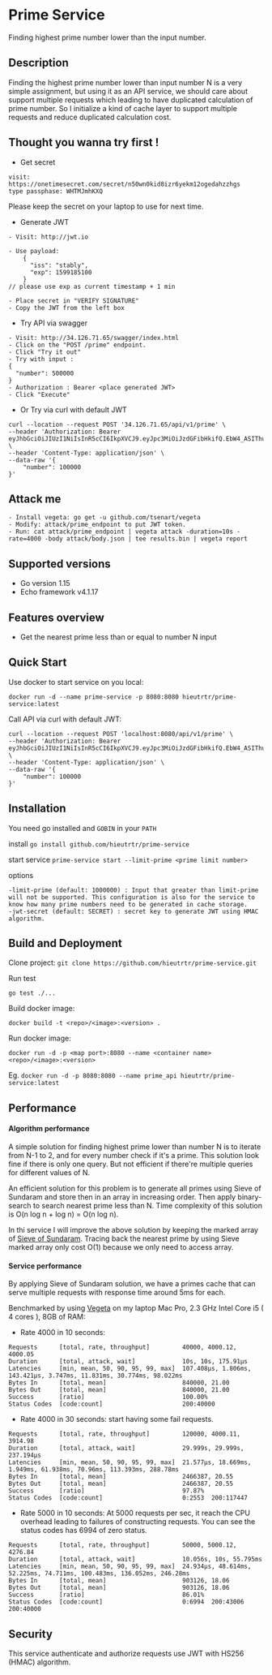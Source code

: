 # Prime Service
Finding highest prime number lower than the input number.

## Description
Finding the highest prime number lower than input number N is a very simple assignment, but using it as an API service, 
we should care about support multiple requests which leading to have duplicated calculation of prime number.
So I initialize a kind of cache layer to support multiple requests and reduce duplicated calculation cost.

## Thought you wanna try first !

* Get secret
```
visit: https://onetimesecret.com/secret/n50wn0kid8izr6yekm12ogedahzzhgs
type passphase: WHTMJmhKXQ
```
Please keep the secret on your laptop to use for next time.

* Generate JWT
```
- Visit: http://jwt.io

- Use payload:
    {
      "iss": "stably",
      "exp": 1599185100 
    }
// please use exp as current timestamp + 1 min

- Place secret in "VERIFY SIGNATURE"
- Copy the JWT from the left box
```

* Try API via swagger
```
- Visit: http://34.126.71.65/swagger/index.html
- Click on the "POST /prime" endpoint.
- Click "Try it out"
- Try with input :
{
  "number": 500000
}
- Authorization : Bearer <place generated JWT>
- Click "Execute"
```

* Or Try via curl with default JWT
```
curl --location --request POST '34.126.71.65/api/v1/prime' \
--header 'Authorization: Bearer eyJhbGciOiJIUzI1NiIsInR5cCI6IkpXVCJ9.eyJpc3MiOiJzdGFibHkifQ.EbW4_ASIThuZkJyRUrrO6eFjymeisdcO3L2r0CS2LLM' \
--header 'Content-Type: application/json' \
--data-raw '{
    "number": 100000
}'
```

## Attack me
```
- Install vegeta: go get -u github.com/tsenart/vegeta
- Modify: attack/prime_endpoint to put JWT token.
- Run: cat attack/prime_endpoint | vegeta attack -duration=10s -rate=4000 -body attack/body.json | tee results.bin | vegeta report
```

## Supported versions

* Go version 1.15
* Echo framework v4.1.17

## Features overview
* Get the nearest prime less than or equal to number N input

## Quick Start
Use docker to start service on you local:

`docker run -d --name prime-service -p 8080:8080 hieutrtr/prime-service:latest`

Call API via curl with default JWT:
```
curl --location --request POST 'localhost:8080/api/v1/prime' \
--header 'Authorization: Bearer eyJhbGciOiJIUzI1NiIsInR5cCI6IkpXVCJ9.eyJpc3MiOiJzdGFibHkifQ.EbW4_ASIThuZkJyRUrrO6eFjymeisdcO3L2r0CS2LLM' \
--header 'Content-Type: application/json' \
--data-raw '{
    "number": 100000
}'
```

## Installation
You need go installed and `GOBIN` in your `PATH`

install `go install github.com/hieutrtr/prime-service`

start service `prime-service start --limit-prime <prime limit number>`

options
```
-limit-prime (default: 1000000) : Input that greater than limit-prime will not be supported. This configuration is also for the service to know how many prime numbers need to be generated in cache storage.
-jwt-secret (default: SECRET) : secret key to generate JWT using HMAC algorithm.
```

## Build and Deployment
Clone project:
`git clone https://github.com/hieutrtr/prime-service.git`

Run test

`go test ./...`

Build docker image:

`docker build -t <repo>/<image>:<version> .`

Run docker image:

`docker run -d -p <map port>:8080 --name <container name> <repo>/<image>:<version>`

Eg. `docker run -d -p 8080:8080 --name prime_api hieutrtr/prime-service:latest`

## Performance
#### Algorithm performance

A simple solution for finding highest prime lower than number N is to iterate from N-1 to 2, 
and for every number check if it's a prime. 
This solution look fine if there is only one query.
But not efficient if there're multiple queries for different values of N.

An efficient solution for this problem is to generate all primes using Sieve of Sundaram and store then in an array in increasing order. 
Then apply binary-search to search nearest prime less than N. Time complexity of this solution is O(n log n + log n) = O(n log n).

In thi service I will improve the above solution by keeping the marked array of [Sieve of Sundaram](https://www.geeksforgeeks.org/sieve-sundaram-print-primes-smaller-n/).
Tracing back the nearest prime by using Sieve marked array only cost O(1) because we only need to access array.

#### Service performance
By applying Sieve of Sundaram solution, we have a primes cache that can serve multiple requests with response time around 5ms for each.

Benchmarked by using [Vegeta](https://github.com/tsenart/vegeta)
 on my laptop Mac Pro, 2.3 GHz Intel Core i5 ( 4 cores ), 8GB of RAM:
  
* Rate 4000 in 10 seconds:
```
Requests      [total, rate, throughput]         40000, 4000.12, 4000.05
Duration      [total, attack, wait]             10s, 10s, 175.91µs
Latencies     [min, mean, 50, 90, 95, 99, max]  107.408µs, 1.806ms, 143.421µs, 3.747ms, 11.831ms, 30.774ms, 98.022ms
Bytes In      [total, mean]                     840000, 21.00
Bytes Out     [total, mean]                     840000, 21.00
Success       [ratio]                           100.00%
Status Codes  [code:count]                      200:40000
```

* Rate 4000 in 30 seconds: start having some fail requests.
```
Requests      [total, rate, throughput]         120000, 4000.11, 3914.98
Duration      [total, attack, wait]             29.999s, 29.999s, 237.194µs
Latencies     [min, mean, 50, 90, 95, 99, max]  21.577µs, 18.669ms, 1.949ms, 61.938ms, 70.96ms, 113.393ms, 288.78ms
Bytes In      [total, mean]                     2466387, 20.55
Bytes Out     [total, mean]                     2466387, 20.55
Success       [ratio]                           97.87%
Status Codes  [code:count]                      0:2553  200:117447
```

* Rate 5000 in 10 seconds: At 5000 requests per sec, 
it reach the CPU overhead leading to failures of constructing requests.
You can see the status codes has 6994 of zero status.
```
Requests      [total, rate, throughput]         50000, 5000.12, 4276.84
Duration      [total, attack, wait]             10.056s, 10s, 55.795ms
Latencies     [min, mean, 50, 90, 95, 99, max]  24.934µs, 48.614ms, 52.225ms, 74.711ms, 100.483ms, 136.052ms, 246.28ms
Bytes In      [total, mean]                     903126, 18.06
Bytes Out     [total, mean]                     903126, 18.06
Success       [ratio]                           86.01%
Status Codes  [code:count]                      0:6994  200:43006                    200:40000
```

## Security
This service authenticate and authorize requests use JWT with HS256 (HMAC) algorithm.
